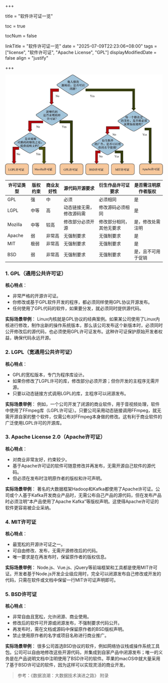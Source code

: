 +++

title = "软件许可证一览"

toc = true

tocNum = false

linkTitle = "软件许可证一览"
date = "2025-07-09T22:23:06+08:00"
tags = ["license", "软件许可证",  "Apache License", "GPL"]
displayModifiedDate = false
align = "justify"

+++

![开源协议](images/开源协议.png)

| 许可证类型 | 版权约束 | 商业友好性 | 源代码开源要求           | 衍生作品许可证要求       | 是否需注明原作者版权 |
| ---------- | -------- | ---------- | ------------------------ | ------------------------ | -------------------- |
| GPL        | 强       | 中         | 必须                     | 必须相同                 | 是                   |
| LGPL       | 中等     | 高         | 动态链接无需，修改源码需 | 修改源码必须相同         | 是                   |
| Mozilla    | 中等     | 较高       | 修改部分必须开源         | 修改部分相同，其他无要求 | 是，修改处需注明     |
| Apache     | 弱       | 非常高     | 无强制要求               | 无强制要求               | 是                   |
| MIT        | 极弱     | 非常高     | 无强制要求               | 无强制要求               | 是                   |
| BSD        | 弱       | 非常高     | 无强制要求               | 无强制要求               | 是，且不可用于促销   |

### 1. GPL（通用公共许可证）

**核心特点**：

- 非常严格的开源许可证。
- 你修改或基于GPL软件开发的程序，都必须同样使用GPL协议开源发布。
- 任何使用了GPL代码的软件，如果要分发，就必须同时提供源代码。

**实际场景举例**：
 Linux内核就是GPL协议的经典案例。如果某公司使用了Linux内核进行修改，制作出新的操作系统版本，那么该公司发布这个新版本时，必须同时公开修改后的源代码，也必须使用GPL许可证发布。这种许可证保护原始开发者权益，确保代码永远开源。

### 2. LGPL（宽通用公共许可证）

**核心特点**：

- GPL的宽松版本，专门为程序库设计。
- 如果你修改了LGPL许可的库，修改部分必须开源；但你开发的主程序无需开源。
- 只要以动态链接方式调用LGPL的库，主程序可以闭源发布。

**实际场景举例**：
 例如，一个公司开发了闭源的商业软件，用于音视频处理，软件中使用了FFmpeg库（LGPL许可证）。只要公司采用动态链接调用FFmpeg，就无需开源自家的整个软件，仅需公布对FFmpeg本身做的修改。这有利于商业软件的广泛使用LGPL许可的开源库。

### 3. Apache License 2.0（Apache许可证）

**核心特点**：

- 对商业非常友好，约束较少。
- 基于Apache许可证的软件可随意修改并再发布，无需开源自己软件的源代码。
- 但必须在发布时注明原作者的版权和许可声明。

**实际场景举例**：
 著名的大数据框架Hadoop和Kafka都使用了Apache许可证。公司或个人基于Kafka开发商业产品时，无需公布自己产品的源代码，但在发布产品时必须注明“本产品使用了Apache Kafka”等版权声明。这使得Apache许可证的软件更容易被企业采纳。

### 4. MIT许可证

**核心特点**：

- 最宽松的开源许可证之一。
- 可自由修改、发布，无需开源修改后的代码。
- 唯一要求是在再发布时，保留原作者的版权信息。

**实际场景举例**：
 Node.js、Vue.js、jQuery等前端框架和工具都是使用MIT许可证。开发者基于Node.js开发企业级应用时，完全可以闭源发布自己修改或开发的代码，只需在软件或文档中保留一行MIT许可证声明即可。

### 5. BSD许可证

**核心特点**：

- 非常自由且宽松，允许闭源、商业使用。
- 修改后的软件可开源或闭源发布，不强制要求代码公开。
- 再发布时，需在文档或源码中保留原作者的BSD版权声明。
- 禁止使用原作者的名字或项目名称进行商业推广。

**实际场景举例**：
 很多公司首选BSD协议的软件，例如网络协议栈或操作系统工具包。公司可以自由地修改这些开源代码，并集成到自家产品中闭源发布；唯一的义务是在产品说明文档中注明使用了BSD许可的软件。苹果的macOS中就大量采用了基于BSD许可证的软件，因为这样可以实现灵活的商业开发。

>参考：《数据浪潮：大数据技术演进之路》  附录